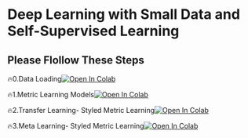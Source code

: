 # Deep Learning with Small Data and Self-Supervised Learning

## Please Flollow These Steps
🔥0.Data Loading[![Open In Colab](https://colab.research.google.com/assets/colab-badge.svg)](https://colab.research.google.com/github/DeepStudio-TW/1_FSL_Data_Loader.ipynb)

🔥1.Metric Learning Models[![Open In Colab](https://colab.research.google.com/assets/colab-badge.svg)](https://colab.research.google.com/github/DeepStudio-TW/2_FSL_Models.ipynb)

🔥2.Transfer Learning- Styled Metric Learning[![Open In Colab](https://colab.research.google.com/assets/colab-badge.svg)](https://colab.research.google.com/github/DeepStudio-TW/small-data-ssl-lecture/blob/main/3_FSL_Transfer_Learning.ipynb)

🔥3.Meta Learning- Styled Metric Learning[![Open In Colab](https://colab.research.google.com/assets/colab-badge.svg)](https://colab.research.google.com/github/DeepStudio-TW/small-data-ssl-lecture/blob/main/4_FSL_Meta_Learning.ipynb)







